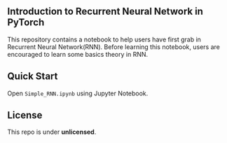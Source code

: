 ## Introduction to Recurrent Neural Network in PyTorch
This repository contains a notebook to help users have first grab in Recurrent Neural Network(RNN). Before learning this notebook, users are encouraged to learn some basics theory in RNN.

## Quick Start
Open `Simple_RNN.ipynb` using Jupyter Notebook.

## License
This repo is under **unlicensed**.

